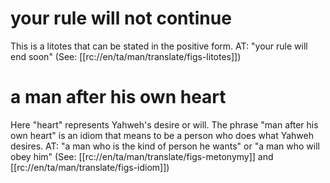 # your rule will not continue

This is a litotes that can be stated in the positive form. AT: "your rule will end soon" (See: [[rc://en/ta/man/translate/figs-litotes]])

# a man after his own heart

Here "heart" represents Yahweh's desire or will. The phrase "man after his own heart" is an idiom that means to be a person who does what Yahweh desires. AT: "a man who is the kind of person he wants" or "a man who will obey him" (See: [[rc://en/ta/man/translate/figs-metonymy]] and [[rc://en/ta/man/translate/figs-idiom]])


